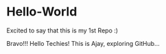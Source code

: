 # Hello-World
Excited to say that this is my 1st Repo :)

Bravo!!!
Hello Techies!
This is Ajay, exploring GitHub...
